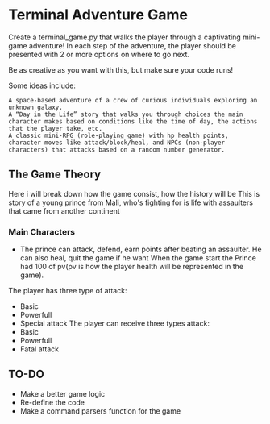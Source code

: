 # Terminal Adventure Game

Create a terminal_game.py that walks the player through a captivating mini-game adventure! In each step of the adventure, the player should be presented with 2 or more options on where to go next.

Be as creative as you want with this, but make sure your code runs!

Some ideas include:

    A space-based adventure of a crew of curious individuals exploring an unknown galaxy.
    A “Day in the Life” story that walks you through choices the main character makes based on conditions like the time of day, the actions that the player take, etc.
    A classic mini-RPG (role-playing game) with hp health points, character moves like attack/block/heal, and NPCs (non-player characters) that attacks based on a random number generator.

## The Game Theory

Here i will break down how the game consist, how the history will be
This is story of a young prince from Mali, who's fighting for is life with assaulters that came from another continent

### Main Characters
- The prince can attack, defend, earn points after beating an assaulter. He can also heal, quit the game if he want 
When the game start the Prince had 100 of pv(pv is how the player health will be represented in the game).

The player has three type of attack:
- Basic
- Powerfull
- Special attack
The player can receive three types attack:
- Basic
- Powerfull
- Fatal attack
## TO-DO
- Make a better game logic 
- Re-define the code
- Make a command parsers function for the game